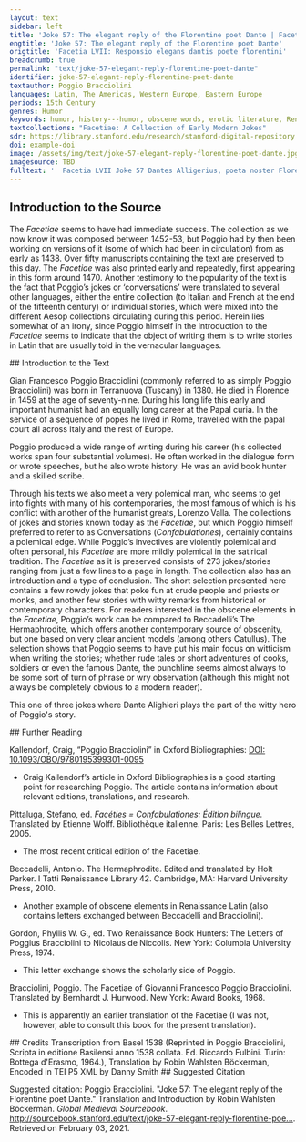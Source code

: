 ```yaml
---
layout: text
sidebar: left
title: 'Joke 57: The elegant reply of the Florentine poet Dante | Facetia LVII: Responsio elegans dantis poete florentini'
engtitle: 'Joke 57: The elegant reply of the Florentine poet Dante'
origtitle: 'Facetia LVII: Responsio elegans dantis poete florentini'
breadcrumb: true
permalink: "text/joke-57-elegant-reply-florentine-poet-dante"
identifier: joke-57-elegant-reply-florentine-poet-dante
textauthor: Poggio Bracciolini
languages: Latin, The Americas, Western Europe, Eastern Europe
periods: 15th Century
genres: Humor
keywords: humor, history---humor, obscene words, erotic literature, Renaissance
textcollections: "Facetiae: A Collection of Early Modern Jokes"
sdr: https://library.stanford.edu/research/stanford-digital-repository 
doi: example-doi 
image: /assets/img/text/joke-57-elegant-reply-florentine-poet-dante.jpg
imagesource: TBD 
fulltext: '  Facetia LVII Joke 57 Dantes Alligerius, poeta noster Florentinus, aliquamdiu sustentatus est Veronae opibus Canis veteris Principis de la Scala, admodum liberalis. Our Florentine poet Dante Alighieri dwelled for a while in Verona, sustained by the older Cangrande della Scala, a very noble ruler. Erat autem et alter penes Canem Florentinus, ignobilis, indoctus, imprudens, nulli rei praeterquam ad iocum risumque aptus, However, there was also another Florentine at Cangrande’s, an ignoble, unlearned, and ignorant man, not fit for anything excepts for jokes and laughter. cuius ineptiae, ne dicam facetiae, Canem perpulerant ad se ditandum. His fooleries (I will not call them jokes!) had made Cangrande enrich him. Cum illum veluti belluam insulsam, Dantes, vir doctissimus, sapiens ac modestus, ut aequum erat, contemneret: When Dante, who is most learned, wise, and modest, showed contempt for this inelegant beast of a man, which was just, he said: 'Quid est' inquit ille, 'quod tu, cum habearis sapiens ac doctissimus, tamen pauper es et egenus, ego autem stultus et ignarus divitiis praesto?' “How is it that you, who think yourself wise and very learned, still is poor and destitute, while I, who is stupid and ignorant, am very rich?” Tum Dantes: 'Quando ego reperiam dominum,' inquit, 'mei similem et meis moribus conformem, sicuti tu tuis, et ipse similiter me ditabit.' To which Dante replied: “When I have found a lord who is like me and my manners, just as you have, then he will reward me in a similar manner.” Gravis sapiensque responsio! A deep and wise answer! Semper enim domini eorum consuetudine qui sibi sunt similes delectantur. For the lords always find pleasure in the habits of those who are like themselves. '
---
```

## Introduction to the Source 
<p>The <em>Facetiae</em> seems to have had immediate success. The collection as we now know it was composed between 1452-53, but Poggio had by then been working on versions of it (some of which had been in circulation) from as early as 1438. Over fifty manuscripts containing the text are preserved to this day. The <em>Facetiae</em> was also printed early and repeatedly, first appearing in this form around 1470. Another testimony to the popularity of the text is the fact that Poggio’s jokes or ‘conversations’ were translated to several other languages, either the entire collection (to Italian and French at the end of the fifteenth century) or individual stories, which were mixed into the different Aesop collections circulating during this period. Herein lies somewhat of an irony, since Poggio himself in the introduction to the <em>Facetiae</em> seems to indicate that the object of writing them is to write stories in Latin that are usually told in the vernacular languages.</p>
## Introduction to the Text 
<p>Gian Francesco Poggio Bracciolini (commonly referred to as simply Poggio Bracciolini) was born in Terranuova (Tuscany) in 1380. He died in Florence in 1459 at the age of seventy-nine. During his long life this early and important humanist had an equally long career at the Papal curia. In the service of a sequence of popes he lived in Rome, travelled with the papal court all across Italy and the rest of Europe.</p> <p>Poggio produced a wide range of writing during his career (his collected works span four substantial volumes). He often worked in the dialogue form or wrote speeches, but he also wrote history. He was an avid book hunter and a skilled scribe.</p> <p>Through his texts we also meet a very polemical man, who seems to get into fights with many of his contemporaries, the most famous of which is his conflict with another of the humanist greats, Lorenzo Valla. The collections of jokes and stories known today as the <em>Facetiae</em>, but which Poggio himself preferred to refer to as Conversations (<em>Confabulationes</em>), certainly contains a polemical edge. While Poggio’s invectives are violently polemical and often personal, his <em>Facetiae</em> are more mildly polemical in the satirical tradition. The <em>Facetiae</em> as it is preserved consists of 273 jokes/stories ranging from just a few lines to a page in length. The collection also has an introduction and a type of conclusion. The short selection presented here contains a few rowdy jokes that poke fun at crude people and priests or monks, and another few stories with witty remarks from historical or contemporary characters. For readers interested in the obscene elements in the <em>Facetiae</em>, Poggio’s work can be compared to Beccadelli’s The Hermaphrodite, which offers another contemporary source of obscenity, but one based on very clear ancient models (among others Catullus). The selection shows that Poggio seems to have put his main focus on witticism when writing the stories; whether rude tales or short adventures of cooks, soldiers or even the famous Dante, the punchline seems almost always to be some sort of turn of phrase or wry observation (although this might not always be completely obvious to a modern reader).</p> <p dir="ltr" id="docs-internal-guid-cecb9c82-7fff-ce1f-7b9d-6ce4598e6dbd">This one of three jokes where Dante Alighieri plays the part of the witty hero of Poggio's story.</p>
## Further Reading 
<p>Kallendorf, Craig, “Poggio Bracciolini” in Oxford Bibliographies: <a href="https://www.oxfordbibliographies.com/view/document/obo-9780195399301/obo-9780195399301-0095.xml">DOI: 10.1093/OBO/9780195399301-0095</a></p> <ul> <li>Craig Kallendorf’s article in Oxford Bibliographies is a good starting point for researching Poggio. The article contains information about relevant editions, translations, and research.</li> </ul> <p>Pittaluga, Stefano, ed. <em>Facéties = Confabulationes: Édition bilingue.</em> Translated by Etienne Wolff. Bibliothèque italienne. Paris: Les Belles Lettres, 2005.</p> <ul> <li>The most recent critical edition of the Facetiae.</li> </ul> <p>Beccadelli, Antonio. The Hermaphrodite. Edited and translated by Holt Parker. I Tatti Renaissance Library 42. Cambridge, MA: Harvard University Press, 2010.</p> <ul> <li>Another example of obscene elements in Renaissance Latin (also contains letters exchanged between Beccadelli and Bracciolini).</li> </ul> <p>Gordon, Phyllis W. G., ed. Two Renaissance Book Hunters: The Letters of Poggius Bracciolini to Nicolaus de Niccolis. New York: Columbia University Press, 1974.</p> <ul> <li>This letter exchange shows the scholarly side of Poggio.</li> </ul> <p>Bracciolini, Poggio. The Facetiae of Giovanni Francesco Poggio Bracciolini. Translated by Bernhardt J. Hurwood. New York: Award Books, 1968.</p> <ul> <li>This is apparently an earlier translation of the Facetiae (I was not, however, able to consult this book for the present translation).</li> </ul>
## Credits
Transcription from Basel 1538 (Reprinted in Poggio Bracciolini, Scripta in editione Basilensi anno 1538 collata. Ed. Riccardo Fulbini. Turin: Bottega d'Erasmo, 1964.), 
Translation by Robin Wahlsten Böckerman, 
Encoded in TEI P5 XML by Danny Smith
## Suggested Citation
<p>Suggested citation: Poggio Bracciolini.  "Joke 57: The elegant reply of the Florentine poet Dante." Translation and Introduction by Robin Wahlsten Böckerman. <em>Global Medieval Sourcebook</em>. <a href="http://sourcebook.stanford.edu/text/joke-57-elegant-reply-florentine-poet-dante">http://sourcebook.stanford.edu/text/joke-57-elegant-reply-florentine-poe...</a>. Retrieved on February 03, 2021.</p>